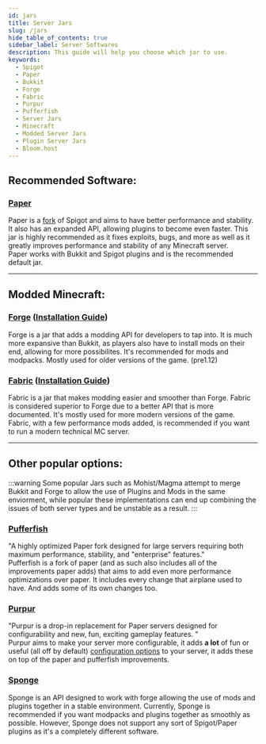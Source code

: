 ```yaml
---
id: jars
title: Server Jars
slug: /jars
hide_table_of_contents: true
sidebar_label: Server Softwares
description: This guide will help you choose which jar to use.
keywords:
  - Spigot
  - Paper
  - Bukkit
  - Forge
  - Fabric
  - Purpur
  - Pufferfish
  - Server Jars
  - Minecraft
  - Modded Server Jars
  - Plugin Server Jars
  - Bloom.host
---
```


## Recommended Software:

 ### [Paper](https://papermc.io/)
 Paper is a [fork](https://en.wikipedia.org/wiki/Fork_(software_development)) of Spigot and aims to have better performance and stability. It also has an expanded API, allowing plugins to become even faster. This jar is highly recommended as it fixes exploits, bugs, and more as well as it greatly improves performance and stability of any Minecraft server.  
 Paper works with Bukkit and Spigot plugins and is the recommended default jar.

---

## Modded Minecraft:
### [Forge](https://files.minecraftforge.net/) ([Installation Guide](forge-setup))
Forge is a jar that adds a modding API for developers to tap into. It is much more expansive than Bukkit, as players also have to install mods on their end, allowing for more possibilites. It's recommended for mods and modpacks. Mostly used for older versions of the game. (pre1.12)


 
### [Fabric](https://fabricmc.net/) ([Installation Guide](fabric-setup))
Fabric is a jar that makes modding easier and smoother than Forge. Fabric is considered superior to Forge due to a better API that is more documented. It's mostly used for more modern versions of the game.   
Fabric, with a few performance mods added, is recommended if you want to run a modern technical MC server.

---

## Other popular options: 

:::warning
Some popular Jars such as Mohist/Magma attempt to merge Bukkit and Forge to allow the use of Plugins and Mods in the same enviorment, while popular these implementations can end up combining the issues of both server types and be unstable as a result.
:::

### [Pufferfish](https://github.com/pufferfish-gg/Pufferfish)
"A highly optimized Paper fork designed for large servers requiring both maximum performance, stability, and "enterprise" features."  
Pufferfish is a fork of paper (and as such also includes all of the improvements paper adds) that aims to add even more performance optimizations over paper. It includes every change that airplane used to have. And adds some of its own changes too.



### [Purpur](https://purpurmc.org/)
"Purpur is a drop-in replacement for Paper servers designed for configurability and new, fun, exciting gameplay features.
"  
Purpur aims to make your server more configurable, it adds **a lot** of fun or useful (all off by default) [configuration options](https://purpurmc.org/docs/Configuration/) to your server, it adds these on top of the paper and pufferfish improvements.



### [Sponge](https://www.spongepowered.org/)
 Sponge is an API designed to work with forge allowing the use of mods and plugins together in a stable environment. Currently, Sponge is recommended if you want modpacks and plugins together as smoothly as possible. However, Sponge does not support any sort of Spigot/Paper plugins as it's a completely different software.

